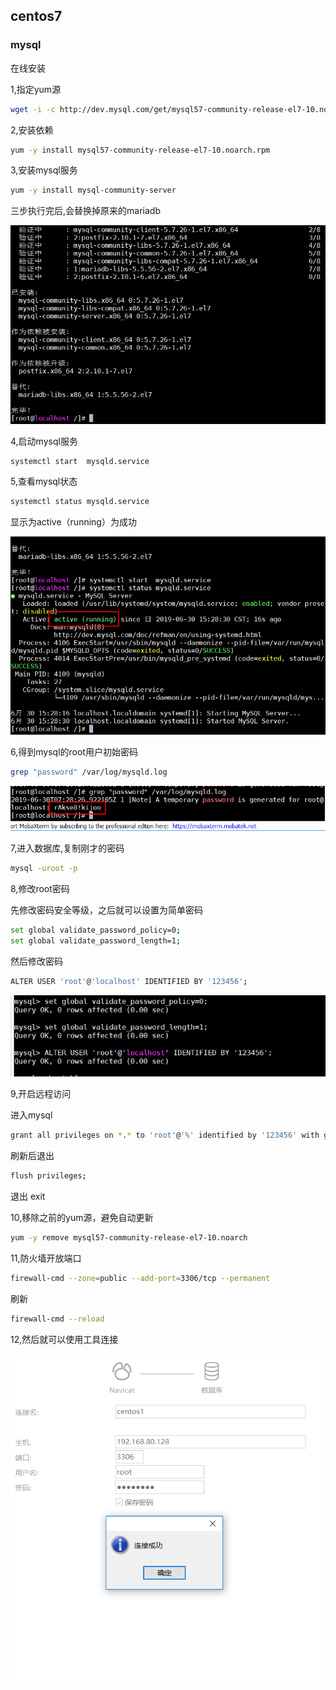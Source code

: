 ## centos7 

### mysql

在线安装

1,指定yum源

```bash
wget -i -c http://dev.mysql.com/get/mysql57-community-release-el7-10.noarch.rpm
```

2,安装依赖

```bash
yum -y install mysql57-community-release-el7-10.noarch.rpm
```

3,安装mysql服务

```bash
yum -y install mysql-community-server
```

三步执行完后,会替换掉原来的mariadb

![](imgs/35.png)

4,启动mysql服务

```bash
systemctl start  mysqld.service
```

5,查看mysql状态

```bash
systemctl status mysqld.service
```

显示为active（running）为成功

![](imgs/36.png)

6,得到mysql的root用户初始密码

```bash
grep "password" /var/log/mysqld.log
```

![](imgs/37.png)

7,进入数据库,复制刚才的密码

```bash
mysql -uroot -p
```

8,修改root密码

先修改密码安全等级，之后就可以设置为简单密码

```bash
set global validate_password_policy=0;
set global validate_password_length=1;
```

然后修改密码

```bash
ALTER USER 'root'@'localhost' IDENTIFIED BY '123456';
```

![](imgs/38.png)

9,开启远程访问

进入mysql

```bash
grant all privileges on *.* to 'root'@'%' identified by '123456' with grant option;
```

刷新后退出

```bash
flush privileges; 
```

退出 exit

10,移除之前的yum源，避免自动更新

```bash
yum -y remove mysql57-community-release-el7-10.noarch
```

11,防火墙开放端口

```bash
firewall-cmd --zone=public --add-port=3306/tcp --permanent
```

刷新

```bash
firewall-cmd --reload
```

12,然后就可以使用工具连接

![](imgs/39.png)



